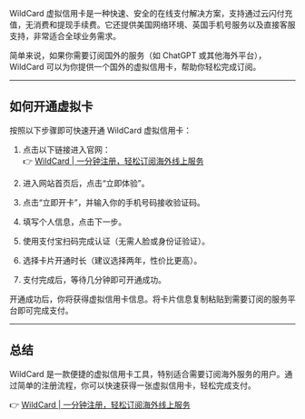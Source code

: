 WildCard 虚拟信用卡是一种快速、安全的在线支付解决方案，支持通过云闪付充值，无消费和提现手续费。它还提供美国网络环境、英国手机号服务以及直接客服支持，非常适合全球业务需求。

简单来说，如果你需要订阅国外的服务（如 ChatGPT 或其他海外平台），WildCard 可以为你提供一个国外的虚拟信用卡，帮助你轻松完成订阅。

---

## 如何开通虚拟卡

按照以下步骤即可快速开通 WildCard 虚拟信用卡：

1. 点击以下链接进入官网：  
   👉 [WildCard | 一分钟注册，轻松订阅海外线上服务](https://bit.ly/bewildcard)

2. 进入网站首页后，点击“立即体验”。

3. 点击“立即开卡”，并输入你的手机号码接收验证码。

4. 填写个人信息，点击下一步。

5. 使用支付宝扫码完成认证（无需人脸或身份证验证）。

6. 选择卡片开通时长（建议选择两年，性价比更高）。

7. 支付完成后，等待几分钟即可开通成功。

开通成功后，你将获得虚拟信用卡信息。将卡片信息复制粘贴到需要订阅的服务平台即可完成支付。

---

## 总结

WildCard 是一款便捷的虚拟信用卡工具，特别适合需要订阅海外服务的用户。通过简单的注册流程，你可以快速获得一张虚拟信用卡，轻松完成支付。

👉 [WildCard | 一分钟注册，轻松订阅海外线上服务](https://bit.ly/bewildcard)